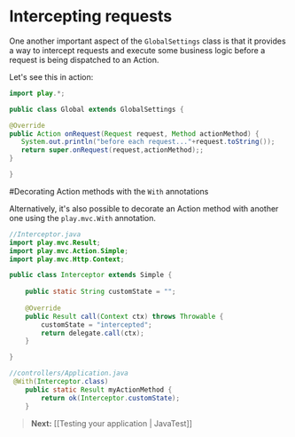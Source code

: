 # Intercepting requests

One another important aspect of  the ```GlobalSettings``` class is that it provides a way to intercept requests and execute some business logic before a request is being dispatched to an Action. 

Let's see this in action:

```java
import play.*;

public class Global extends GlobalSettings {

@Override
public Action onRequest(Request request, Method actionMethod) {
   System.out.println("before each request..."+request.toString());
   return super.onRequest(request,actionMethod);;
}

}
```

#Decorating Action methods with the ```With``` annotations

Alternatively, it's also possible to decorate an Action method with another one using the ```play.mvc.With``` annotation.

```java
//Interceptor.java
import play.mvc.Result;
import play.mvc.Action.Simple;
import play.mvc.Http.Context;

public class Interceptor extends Simple {
    
    public static String customState = "";
    
    @Override
    public Result call(Context ctx) throws Throwable {
        customState = "intercepted";
        return delegate.call(ctx);
    }

}

//controllers/Application.java
 @With(Interceptor.class)
    public static Result myActionMethod {
        return ok(Interceptor.customState);
    }
```
> **Next:** [[Testing your application | JavaTest]]